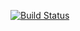 [![Build Status](https://travis-ci.org/Gaff/pgp.help.svg?branch=master)](https://travis-ci.org/Gaff/pgp.help)

